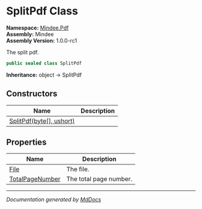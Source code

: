 ﻿<!--  
  <auto-generated>   
    The contents of this file were generated by a tool.  
    Changes to this file may be list if the file is regenerated  
  </auto-generated>   
-->

# SplitPdf Class

**Namespace:** [Mindee.Pdf](../index.md)  
**Assembly:** Mindee  
**Assembly Version:** 1.0.0\-rc1

The split pdf.

```csharp
public sealed class SplitPdf
```

**Inheritance:** object → SplitPdf

## Constructors

| Name                                                | Description |
| --------------------------------------------------- | ----------- |
| [SplitPdf(byte\[\], ushort)](constructors/index.md) |             |

## Properties

| Name                                             | Description            |
| ------------------------------------------------ | ---------------------- |
| [File](properties/File.md)                       | The file.              |
| [TotalPageNumber](properties/TotalPageNumber.md) | The total page number. |

___

*Documentation generated by [MdDocs](https://github.com/ap0llo/mddocs)*
